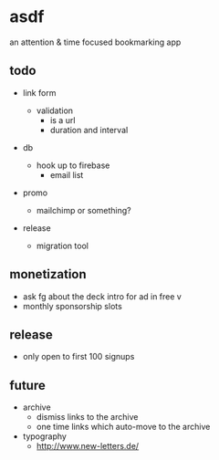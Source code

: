 # asdf
an attention & time focused bookmarking app

## todo
- link form
  - validation
    - is a url
    - duration and interval
- db
  - hook up to firebase
    - email list

- promo
  - mailchimp or something?
- release
  - migration tool

## monetization
- ask fg about the deck intro for ad in free v
- monthly sponsorship slots

## release
- only open to first 100 signups

## future
- archive
  - dismiss links to the archive
  - one time links which auto-move to the archive
- typography
  - http://www.new-letters.de/